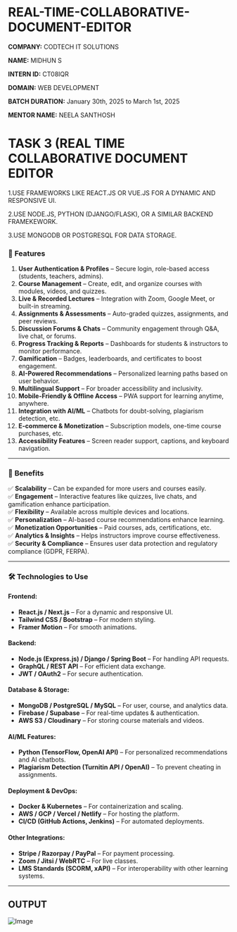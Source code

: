 # REAL-TIME-COLLABORATIVE-DOCUMENT-EDITOR

**COMPANY:** CODTECH IT SOLUTIONS

**NAME:** MIDHUN S

**INTERN ID:** CT08IQR

**DOMAIN:** WEB DEVELOPMENT

**BATCH DURATION:** January 30th, 2025 to March 1st, 2025

**MENTOR NAME:** NEELA SANTHOSH


# TASK 3 (REAL TIME COLLABORATIVE DOCUMENT EDITOR

1.USE FRAMEWORKS LIKE REACT.JS OR VUE.JS FOR A DYNAMIC AND RESPONSIVE UI.

2.USE NODE.JS, PYTHON (DJANGO/FLASK), OR A SIMILAR BACKEND FRAMEKEWORK.

3.USE MONGODB OR POSTGRESQL FOR DATA STORAGE.


### 🔹 **Features**  
1. **User Authentication & Profiles** – Secure login, role-based access (students, teachers, admins).  
2. **Course Management** – Create, edit, and organize courses with modules, videos, and quizzes.  
3. **Live & Recorded Lectures** – Integration with Zoom, Google Meet, or built-in streaming.  
4. **Assignments & Assessments** – Auto-graded quizzes, assignments, and peer reviews.  
5. **Discussion Forums & Chats** – Community engagement through Q&A, live chat, or forums.  
6. **Progress Tracking & Reports** – Dashboards for students & instructors to monitor performance.  
7. **Gamification** – Badges, leaderboards, and certificates to boost engagement.  
8. **AI-Powered Recommendations** – Personalized learning paths based on user behavior.  
9. **Multilingual Support** – For broader accessibility and inclusivity.  
10. **Mobile-Friendly & Offline Access** – PWA support for learning anytime, anywhere.  
11. **Integration with AI/ML** – Chatbots for doubt-solving, plagiarism detection, etc.  
12. **E-commerce & Monetization** – Subscription models, one-time course purchases, etc.  
13. **Accessibility Features** – Screen reader support, captions, and keyboard navigation.  

---

### 🎯 **Benefits**  
✅ **Scalability** – Can be expanded for more users and courses easily.  
✅ **Engagement** – Interactive features like quizzes, live chats, and gamification enhance participation.  
✅ **Flexibility** – Available across multiple devices and locations.  
✅ **Personalization** – AI-based course recommendations enhance learning.  
✅ **Monetization Opportunities** – Paid courses, ads, certifications, etc.  
✅ **Analytics & Insights** – Helps instructors improve course effectiveness.  
✅ **Security & Compliance** – Ensures user data protection and regulatory compliance (GDPR, FERPA).  

---

### 🛠️ **Technologies to Use**  

#### **Frontend:**  
- **React.js / Next.js** – For a dynamic and responsive UI.  
- **Tailwind CSS / Bootstrap** – For modern styling.  
- **Framer Motion** – For smooth animations.  

#### **Backend:**  
- **Node.js (Express.js) / Django / Spring Boot** – For handling API requests.  
- **GraphQL / REST API** – For efficient data exchange.  
- **JWT / OAuth2** – For secure authentication.  

#### **Database & Storage:**  
- **MongoDB / PostgreSQL / MySQL** – For user, course, and analytics data.  
- **Firebase / Supabase** – For real-time updates & authentication.  
- **AWS S3 / Cloudinary** – For storing course materials and videos.  

#### **AI/ML Features:**  
- **Python (TensorFlow, OpenAI API)** – For personalized recommendations and AI chatbots.  
- **Plagiarism Detection (Turnitin API / OpenAI)** – To prevent cheating in assignments.  

#### **Deployment & DevOps:**  
- **Docker & Kubernetes** – For containerization and scaling.  
- **AWS / GCP / Vercel / Netlify** – For hosting the platform.  
- **CI/CD (GitHub Actions, Jenkins)** – For automated deployments.  

#### **Other Integrations:**  
- **Stripe / Razorpay / PayPal** – For payment processing.  
- **Zoom / Jitsi / WebRTC** – For live classes.  
- **LMS Standards (SCORM, xAPI)** – For interoperability with other learning systems.  

---


## OUTPUT 

![Image](https://github.com/user-attachments/assets/c541a682-cd1c-4aec-9b6a-6ec019d0d7bc)
